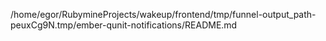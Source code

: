 /home/egor/RubymineProjects/wakeup/frontend/tmp/funnel-output_path-peuxCg9N.tmp/ember-qunit-notifications/README.md